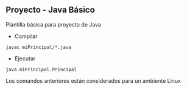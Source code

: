 ## Proyecto - Java Básico

Plantilla básica para proyecto de Java

* Compilar

```
javac miPrincipal/*.java
```

* Ejecutar

```
java miPrincipal.Principal
```

Los comandos anteriores están considerados para un ambiente Linux